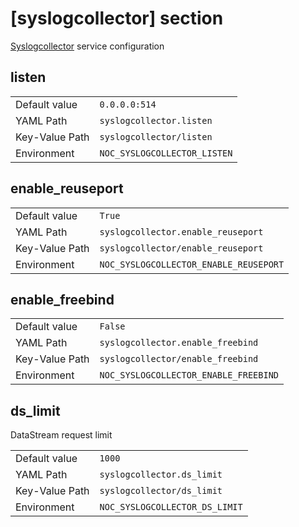 # [syslogcollector] section

[Syslogcollector](../services-reference/syslogcollector.md) service configuration

## listen

|                |                              |
| -------------- | ---------------------------- |
| Default value  | `0.0.0.0:514`                |
| YAML Path      | `syslogcollector.listen`     |
| Key-Value Path | `syslogcollector/listen`     |
| Environment    | `NOC_SYSLOGCOLLECTOR_LISTEN` |

## enable_reuseport

|                |                                        |
| -------------- | -------------------------------------- |
| Default value  | `True`                                 |
| YAML Path      | `syslogcollector.enable_reuseport`     |
| Key-Value Path | `syslogcollector/enable_reuseport`     |
| Environment    | `NOC_SYSLOGCOLLECTOR_ENABLE_REUSEPORT` |

## enable_freebind

|                |                                       |
| -------------- | ------------------------------------- |
| Default value  | `False`                               |
| YAML Path      | `syslogcollector.enable_freebind`     |
| Key-Value Path | `syslogcollector/enable_freebind`     |
| Environment    | `NOC_SYSLOGCOLLECTOR_ENABLE_FREEBIND` |

## ds_limit

DataStream request limit

|                |                                |
| -------------- | ------------------------------ |
| Default value  | `1000`                         |
| YAML Path      | `syslogcollector.ds_limit`     |
| Key-Value Path | `syslogcollector/ds_limit`     |
| Environment    | `NOC_SYSLOGCOLLECTOR_DS_LIMIT` |
